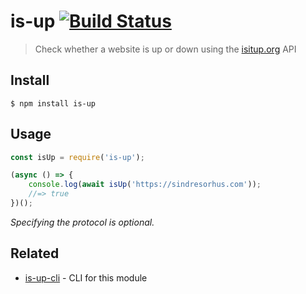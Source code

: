 # is-up [![Build Status](https://travis-ci.org/sindresorhus/is-up.svg?branch=master)](https://travis-ci.org/sindresorhus/is-up)

> Check whether a website is up or down using the [isitup.org](https://isitup.org) API

## Install

```
$ npm install is-up
```

## Usage

```js
const isUp = require('is-up');

(async () => {
	console.log(await isUp('https://sindresorhus.com'));
	//=> true
})();
```
*Specifying the protocol is optional.*


## Related

- [is-up-cli](https://github.com/sindresorhus/is-up-cli) - CLI for this module
